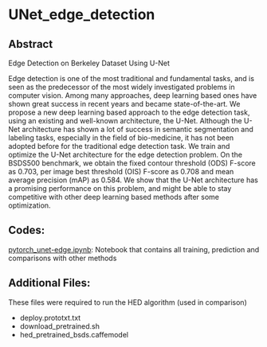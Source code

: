 # UNet_edge_detection

## Abstract
Edge Detection on Berkeley Dataset Using U-Net

Edge detection is one of the most traditional and fundamental
tasks, and is seen as the predecessor of the most
widely investigated problems in computer vision. Among
many approaches, deep learning based ones have shown
great success in recent years and became state-of-the-art.
We propose a new deep learning based approach to the edge
detection task, using an existing and well-known architecture,
the U-Net. Although the U-Net architecture has
shown a lot of success in semantic segmentation and labeling
tasks, especially in the field of bio-medicine, it has
not been adopted before for the traditional edge detection
task. We train and optimize the U-Net architecture for the
edge detection problem. On the BSDS500 benchmark, we
obtain the fixed contour threshold (ODS) F-score as 0.703,
per image best threshold (OIS) F-score as 0.708 and mean
average precision (mAP) as 0.584. We show that the U-Net
architecture has a promising performance on this problem,
and might be able to stay competitive with other deep learning
based methods after some optimization.

## Codes:
[pytorch_unet-edge.ipynb](pytorch_unet-edge.ipynb): Notebook that contains all training, prediction and comparisons with other methods

## Additional Files:
These files were required to run the HED algorithm (used in comparison)
- deploy.prototxt.txt
- download_pretrained.sh
- hed_pretrained_bsds.caffemodel


